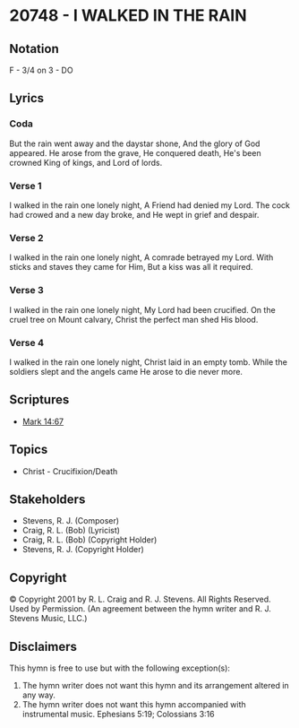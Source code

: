 # 20748 - I WALKED IN THE RAIN

## Notation

F - 3/4 on 3 - DO

## Lyrics

### Coda

But the rain went away and the daystar shone, And the glory of God appeared. He arose from the grave, He conquered death, He's been crowned King of kings, and Lord of lords.

### Verse 1

I walked in the rain one lonely night, A Friend had denied my Lord. The cock had crowed and a new day broke, and He wept in grief and despair.

### Verse 2

I walked in the rain one lonely night, A comrade betrayed my Lord. With sticks and staves they came for Him, But a kiss was all it required.

### Verse 3

I walked in the rain one lonely night, My Lord had been crucified. On the cruel tree on Mount calvary, Christ the perfect man shed His blood.

### Verse 4

I walked in the rain one lonely night, Christ laid in an empty tomb. While the soldiers slept and the angels came He arose to die never more.


## Scriptures

- [Mark 14:67](https://www.biblegateway.com/passage/?search=Mark%2014%3A67)

## Topics

- Christ - Crucifixion/Death

## Stakeholders

- Stevens, R. J. (Composer)
- Craig, R. L. (Bob) (Lyricist)
- Craig, R. L. (Bob) (Copyright Holder)
- Stevens, R. J. (Copyright Holder)

## Copyright

© Copyright 2001 by R. L. Craig and R. J. Stevens. All Rights Reserved. Used by Permission.
(An agreement between the hymn writer and R. J. Stevens Music, LLC.)

## Disclaimers

This hymn is free to use but with the following exception(s):
1. The hymn writer does not want this hymn and its arrangement altered in any way.
2. The hymn writer does not want this hymn accompanied with instrumental music.
Ephesians 5:19; Colossians 3:16

